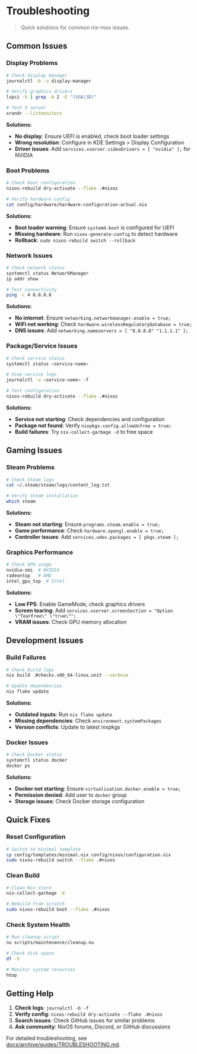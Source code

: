 # Troubleshooting

> Quick solutions for common nix-mox issues.

## Common Issues

### Display Problems

```bash
# Check display manager
journalctl -b -u display-manager

# Verify graphics drivers
lspci -k | grep -A 2 -E "(VGA|3D)"

# Test X server
xrandr --listmonitors
```

**Solutions:**

- **No display**: Ensure UEFI is enabled, check boot loader settings
- **Wrong resolution**: Configure in KDE Settings > Display Configuration
- **Driver issues**: Add `services.xserver.videoDrivers = [ "nvidia" ];` for NVIDIA

### Boot Problems

```bash
# Check boot configuration
nixos-rebuild dry-activate --flake .#nixos

# Verify hardware config
cat config/hardware/hardware-configuration-actual.nix
```

**Solutions:**

- **Boot loader warning**: Ensure `systemd-boot` is configured for UEFI
- **Missing hardware**: Run `nixos-generate-config` to detect hardware
- **Rollback**: `sudo nixos-rebuild switch --rollback`

### Network Issues

```bash
# Check network status
systemctl status NetworkManager
ip addr show

# Test connectivity
ping -c 4 8.8.8.8
```

**Solutions:**

- **No internet**: Ensure `networking.networkmanager.enable = true;`
- **WiFi not working**: Check `hardware.wirelessRegulatoryDatabase = true;`
- **DNS issues**: Add `networking.nameservers = [ "8.8.8.8" "1.1.1.1" ];`

### Package/Service Issues

```bash
# Check service status
systemctl status <service-name>

# View service logs
journalctl -u <service-name> -f

# Test configuration
nixos-rebuild dry-activate --flake .#nixos
```

**Solutions:**

- **Service not starting**: Check dependencies and configuration
- **Package not found**: Verify `nixpkgs.config.allowUnfree = true;`
- **Build failures**: Try `nix-collect-garbage -d` to free space

## Gaming Issues

### Steam Problems

```bash
# Check Steam logs
cat ~/.steam/steam/logs/content_log.txt

# Verify Steam installation
which steam
```

**Solutions:**

- **Steam not starting**: Ensure `programs.steam.enable = true;`
- **Game performance**: Check `hardware.opengl.enable = true;`
- **Controller issues**: Add `services.udev.packages = [ pkgs.steam ];`

### Graphics Performance

```bash
# Check GPU usage
nvidia-smi  # NVIDIA
radeontop   # AMD
intel_gpu_top  # Intel
```

**Solutions:**

- **Low FPS**: Enable GameMode, check graphics drivers
- **Screen tearing**: Add `services.xserver.screenSection = "Option \"TearFree\" \"true\"";`
- **VRAM issues**: Check GPU memory allocation

## Development Issues

### Build Failures

```bash
# Check build logs
nix build .#checks.x86_64-linux.unit --verbose

# Update dependencies
nix flake update
```

**Solutions:**

- **Outdated inputs**: Run `nix flake update`
- **Missing dependencies**: Check `environment.systemPackages`
- **Version conflicts**: Update to latest nixpkgs

### Docker Issues

```bash
# Check Docker status
systemctl status docker
docker ps
```

**Solutions:**

- **Docker not starting**: Ensure `virtualisation.docker.enable = true;`
- **Permission denied**: Add user to `docker` group
- **Storage issues**: Check Docker storage configuration

## Quick Fixes

### Reset Configuration

```bash
# Switch to minimal template
cp config/templates/minimal.nix config/nixos/configuration.nix
sudo nixos-rebuild switch --flake .#nixos
```

### Clean Build

```bash
# Clean Nix store
nix-collect-garbage -d

# Rebuild from scratch
sudo nixos-rebuild boot --flake .#nixos
```

### Check System Health

```bash
# Run cleanup script
nu scripts/maintenance/cleanup.nu

# Check disk space
df -h

# Monitor system resources
htop
```

## Getting Help

1. **Check logs**: `journalctl -b -f`
2. **Verify config**: `nixos-rebuild dry-activate --flake .#nixos`
3. **Search issues**: Check GitHub issues for similar problems
4. **Ask community**: NixOS forums, Discord, or GitHub discussions

For detailed troubleshooting, see [docs/archive/guides/TROUBLESHOOTING.md](archive/guides/TROUBLESHOOTING.md).
